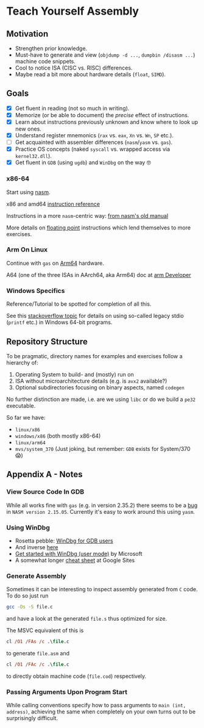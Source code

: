 # Teach Yourself Assembly

## Motivation
* Strengthen prior knowledge.
* Must-have to generate and view (`objdump -d ...`, `dumpbin /disasm ...`) machine code snippets.
* Cool to notice ISA (CISC vs. RISC) differences.
* Maybe read a bit more about hardware details (`float`, `SIMD`).

## Goals
- [x] Get fluent in reading (not so much in writing).
- [x] Memorize (or be able to document) the *precise* effect of instructions.
- [x] Learn about instructions previously unknown and know where to look up new ones.
- [x] Understand register mnemonics (`rax` vs. `eax`, `Xn` vs. `Wn`, `SP` etc.).
- [ ] Get acquainted with assembler differences (`nasm`/`yasm` vs. `gas`).
- [x] Practice OS concepts (naked `syscall` vs. wrapped access via `kernel32.dll`).
- [x] Get fluent in `GDB` (using `ugdb`) and `WinDbg` on the way 🤓

### x86-64
Start using [nasm](https://cs.lmu.edu/~ray/notes/nasmtutorial/).

x86 and amd64 [instruction reference](https://www.felixcloutier.com/x86/)

Instructions in a more `nasm`-centric way: [from nasm's  old manual](http://home.myfairpoint.net/fbkotler/nasmdocc.html)

More details on [floating point](https://rayseyfarth.com/asm/pdf/ch11-floating-point.pdf) instructions which lend themselves to more exercises. 

### Arm On Linux
Continue with `gas` on [Arm64](https://modexp.wordpress.com/2018/10/30/arm64-assembly/) hardware.

A64 (one of the three ISAs in AArch64, aka Arm64) doc at [arm Developer](https://developer.arm.com/documentation/102374/0101)

### Windows Specifics
Reference/Tutorial to be spotted for completion of all this.

See this
[stackoverflow topic](https://stackoverflow.com/questions/64413414/unresolved-external-symbol-printf-in-windows-x64-assembly-programming-with-nasm)
for details on using so-called legacy stdio (`printf` etc.) in Windows 64-bit programs.

## Repository Structure
To be pragmatic, directory names for examples and exercises follow a hierarchy of:
1. Operating System to build- and (mostly) run on
2. ISA without microarchitecture details (e.g. is `avx2` available?)
3. Optional subdirectories focusing on binary aspects, named `codegen`

No further distinction are made, i.e. are we using `libc` or do we build a `pe32` executable.

So far we have:
- `linux/x86`
- `windows/x86` (both mostly x86-64)
- `linux/arm64`
- `mvs/system_370` (Just joking, but remember: `GDB` exists for System/370 😱)

## Appendix A - Notes

### View Source Code In GDB
While all works fine with `gas` (e.g. in version 2.35.2) there seems to be a [bug](https://stackoverflow.com/questions/72694342/gdb-does-not-load-source-lines-from-nasm) in `NASM version 2.15.05`. Currently it's easy to work around this using `yasm`.

### Using WinDbg
- Rosetta pebble: [WinDbg for GDB users](https://github.com/wangray/WinDBG-for-GDB-users)
- And inverse [here](https://blog.mattjustice.com/2018/08/24/gdb-for-windbg-users/)
- [Get started with WinDbg (user mode)](https://learn.microsoft.com/en-us/windows-hardware/drivers/debugger/getting-started-with-windbg) by Microsoft
- A somewhat longer [cheat sheet](https://sites.google.com/site/taesaza0/etc/windbgcheatsheet) at Google Sites

### Generate Assembly
Sometimes it can be interesting to inspect assembly generated from `C` code. To do so just run
```bash
gcc -Os -S file.c
```
and have a look at the generated `file.s` thus optimized for size.

The MSVC equivalent of this is
```ps
cl /O1 /FAs /c .\file.c
```
to generate `file.asm` and
```ps
cl /O1 /FAc /c .\file.c
```
to directly obtain machine code (`file.cod`) respectively.

### Passing Arguments Upon Program Start
While calling conventions specify how to pass arguments to `main (int, address)`, achieving the same when completely on your own turns out to be surprisingly difficult.
